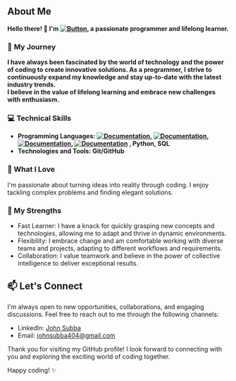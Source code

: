 
## About Me
**Hello there! 👋 I'm [![Button](https://img.shields.io/badge/iceman404-8A2BE2)](https://iceman404.com), a passionate programmer and lifelong learner.**

### 🌟 **My Journey**
**I have always been fascinated by the world of technology and the power of coding to create innovative solutions. As a programmer, I strive to continuously expand my knowledge and stay up-to-date with the latest industry trends.**    
**I believe in the value of lifelong learning and embrace new challenges with enthusiasm.**

 ### 💻 Technical Skills
- **Programming Languages: [![Documentation](https://img.shields.io/badge/C-blue)](https://devdocs.io/c/), [![Documentation](https://img.shields.io/badge/C++-blue)](https://isocpp.org/std/the-standard), [![Documentation](https://img.shields.io/badge/Embedded-C-blue)](http://www.8052mcu.com/), [![Documentation](https://img.shields.io/badge/JAVA-blue)](https://www.oracle.com/java/technologies/javase/jdk17-readme-downloads.html)
, Python, SQL**  
- **Technologies and Tools: Git/GitHub**

### 🚀 What I Love
I'm passionate about turning ideas into reality through coding. I enjoy tackling complex problems and finding elegant solutions.

### 💪 My Strengths
- Fast Learner: I have a knack for quickly grasping new concepts and technologies, allowing me to adapt and thrive in dynamic environments.  
- Flexibility: I embrace change and am comfortable working with diverse teams and projects, adapting to different workflows and requirements.  
- Collaboration: I value teamwork and believe in the power of collective intelligence to deliver exceptional results.  

<!--
## 📚 Open Source Contributions
I'm an active contributor to the open-source community and believe in the importance of giving back. You'll find some of my contributions and projects here on GitHub.
--->

## 📫 Let's Connect
I'm always open to new opportunities, collaborations, and engaging discussions. Feel free to reach out to me through the following channels:

- LinkedIn: [John Subba](https://www.linkedin.com/in/john-subba-ic3man404/)  
- Email: johnsubba404@gmail.com  

Thank you for visiting my GitHub profile! I look forward to connecting with you and exploring the exciting world of coding together.  

Happy coding! ✨
<!---
iceman404/iceman404 is a ✨ special ✨ repository because its `README.md` (this file) appears on your GitHub profile.
You can click the Preview link to take a look at your changes.
--->
